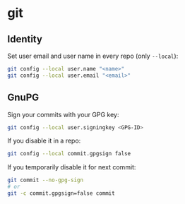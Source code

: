 # git

## Identity

Set user email and user name in every repo (only `--local`):

```sh
git config --local user.name "<name>"
git config --local user.email "<email>"
```

## GnuPG

Sign your commits with your GPG key:

```sh
git config --local user.signingkey <GPG-ID>
```

If you disable it in a repo:

```sh
git config --local commit.gpgsign false
```

If you temporarily disable it for next commit:

```sh
git commit --no-gpg-sign
# or
git -c commit.gpgsign=false commit
```
